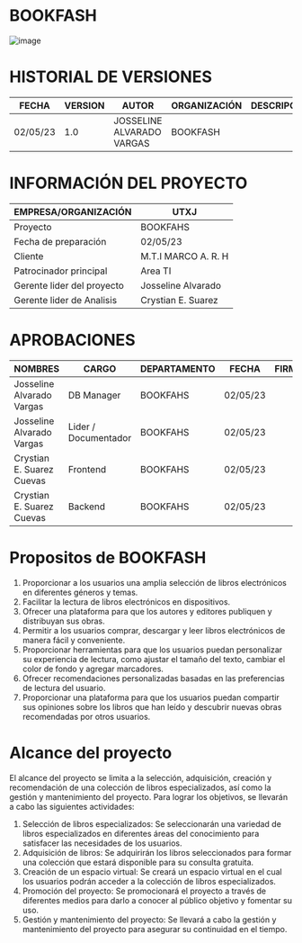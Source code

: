 # BOOKFASH 

![image](https://github.com/srzzuares/DDI_Integradora_BOOKFASH/assets/84793967/04aceb1d-a28c-4346-a0e1-03c2abc32064)



# HISTORIAL DE VERSIONES

| FECHA    | VERSION  | AUTOR    | ORGANIZACIÓN | DESCRIPCIÓN |
|----------|----------|----------|--------------|-------------|
| 02/05/23    | 1.0   | JOSSELINE ALVARADO VARGAS   |  BOOKFASH            |             |

# INFORMACIÓN DEL PROYECTO

| EMPRESA/ORGANIZACIÓN | UTXJ |
|----------------------|------|
| Proyecto             |BOOKFAHS|
|Fecha de preparación  |02/05/23|
|Cliente               |M.T.I MARCO A. R. H|
|Patrocinador principal | Area TI |
|Gerente lider del proyecto | Josseline Alvarado |
|Gerente lider de Analisis | Crystian E. Suarez |


# APROBACIONES

| NOMBRES | CARGO | DEPARTAMENTO | FECHA | FIRMA |
|--------|-------|-----------------------------|---------------|------------|
|Josseline Alvarado Vargas| DB Manager | BOOKFAHS | 02/05/23 |             |
|Josseline Alvarado Vargas| Lider / Documentador | BOOKFAHS | 02/05/23 |             |
|Crystian E. Suarez Cuevas| Frontend | BOOKFAHS | 02/05/23 |             |
|Crystian E. Suarez Cuevas| Backend | BOOKFAHS | 02/05/23 |             |


# Propositos de BOOKFASH

1.	Proporcionar a los usuarios una amplia selección de libros electrónicos en diferentes géneros y temas. 
2.	Facilitar la lectura de libros electrónicos en dispositivos. 
3.	Ofrecer una plataforma para que los autores y editores publiquen y distribuyan sus obras. 
4.	Permitir a los usuarios comprar, descargar y leer libros electrónicos de manera fácil y conveniente. 
5.	Proporcionar herramientas para que los usuarios puedan personalizar su experiencia de lectura, como ajustar el tamaño del texto, cambiar el color de fondo y agregar marcadores. 
6.	Ofrecer recomendaciones personalizadas basadas en las preferencias de lectura del usuario. 
7.	Proporcionar una plataforma para que los usuarios puedan compartir sus opiniones sobre los libros que han leído y descubrir nuevas obras recomendadas por otros usuarios. 

# Alcance del proyecto

El alcance del proyecto se limita a la selección, adquisición, creación y recomendación de una colección de libros especializados, así como la gestión y mantenimiento del proyecto. 
Para lograr los objetivos, se llevarán a cabo las siguientes actividades:

1. Selección de libros especializados: Se seleccionarán una variedad de libros especializados en diferentes áreas del conocimiento para satisfacer las necesidades de los usuarios.
2. Adquisición de libros: Se adquirirán los libros seleccionados para formar una colección que estará disponible para su consulta gratuita.
3. Creación de un espacio virtual: Se creará un espacio virtual en el cual los usuarios podrán acceder a la colección de libros especializados.
4. Promoción del proyecto: Se promocionará el proyecto a través de diferentes medios para darlo a conocer al público objetivo y fomentar su uso.
5. Gestión y mantenimiento del proyecto: Se llevará a cabo la gestión y mantenimiento del proyecto para asegurar su continuidad en el tiempo.
